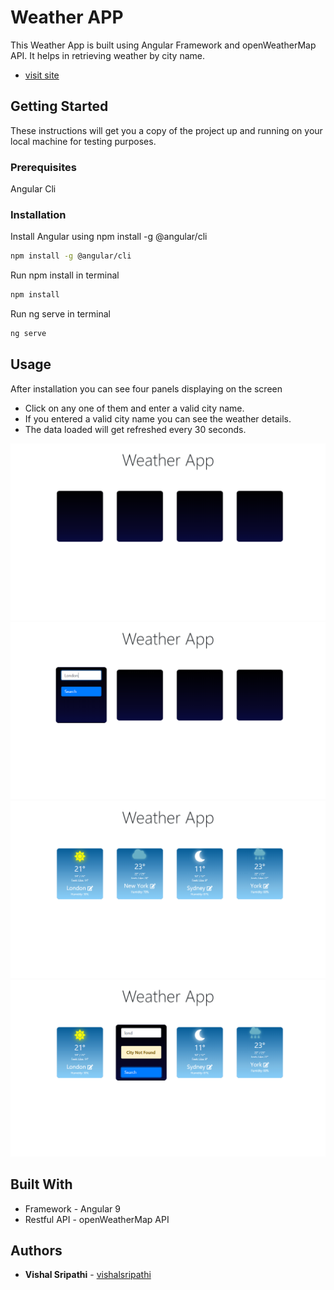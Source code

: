 # Weather APP

This Weather App is built using Angular Framework and openWeatherMap API. It helps in retrieving weather by city name.

*  [visit site](https://custom-weather-app.web.app/)


## Getting Started
These instructions will get you a copy of the project up and running on your local machine for testing purposes.

### Prerequisites
Angular Cli


### Installation
Install Angular using npm install -g @angular/cli
```bash
npm install -g @angular/cli
```
Run npm install in terminal
```bash
npm install
```
Run ng serve in terminal
```bash
ng serve
```

## Usage 
After installation you can see four panels displaying on the screen
- Click on any one of them and enter a valid city name.
- If you entered a valid city name you can see the weather details.
- The data loaded will get refreshed every 30 seconds.

<img src="images/Screenshot%20(49).png">
<img src="images/Screenshot%20(50).png">
<img src="images/Screenshot%20(51).png">
<img src="images/Screenshot%20(52).png">


## Built With
* Framework - Angular 9
* Restful API - openWeatherMap API

## Authors
* **Vishal Sripathi** - [vishalsripathi](https://github.com/vishalsripathi)
